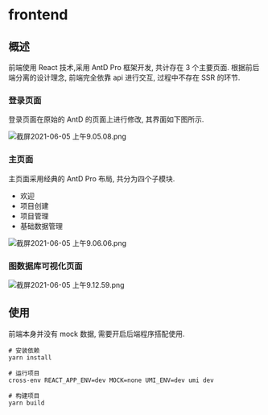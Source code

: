 # frontend

## 概述

前端使用 React 技术,采用 AntD Pro 框架开发, 共计存在 3 个主要页面. 根据前后端分离的设计理念, 前端完全依靠 api 进行交互, 过程中不存在 SSR 的环节.

### 登录页面

登录页面在原始的 AntD 的页面上进行修改, 其界面如下图所示.

![截屏2021-06-05 上午9.05.08.png](https://i.loli.net/2021/06/05/xp8MD62KPcRQSTI.png)

### 主页面

主页面采用经典的 AntD Pro 布局, 共分为四个子模块.

- 欢迎
- 项目创建
- 项目管理
- 基础数据管理

![截屏2021-06-05 上午9.06.06.png](https://i.loli.net/2021/06/05/Seq7YpgLORPx1uD.png)

### 图数据库可视化页面

![截屏2021-06-05 上午9.12.59.png](https://i.loli.net/2021/06/05/85pS3TM1hP6BvE2.png)

## 使用

前端本身并没有 mock 数据, 需要开启后端程序搭配使用.

```shell
# 安装依赖
yarn install

# 运行项目
cross-env REACT_APP_ENV=dev MOCK=none UMI_ENV=dev umi dev

# 构建项目
yarn build
```
